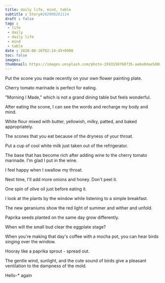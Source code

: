 ```yaml
---
title: daily life, mind, table
subtitle : Story#202008261114
draft : false
tags :
 - life
 - daily
 - daily life
 - mind
 - table
date : 2020-08-26T02:14:45+0900
toc: false
images: 
thumbnail: https://images.unsplash.com/photo-1593150760735-aa6a9dae5d80?ixlib=rb-1.2.1&q=80&fm=jpg&crop=entropy&cs=tinysrgb&w=1080&fit=max&ixid=eyJhcHBfaWQiOjE1NTU0OX0
---
```


Put the scone you made recently on your own flower painting plate.  

Cherry tomato marinade is perfect for eating.  

"Morning I Made," which is not a grand dining table but feels wonderful.  

After eating the scone, I can see the words and recharge my body and mind.  

White flour mixed with butter, yellowish, milky, patted, and baked appropriately.  

The scones that you eat because of the dryness of your throat.  

Put a cup of cool white milk just taken out of the refrigerator.  

The base that has become rich after adding wine to the cherry tomato marinade. I'm glad I put in the wine.  

I feel happy when I swallow my throat.  

Next time, I'll add more onions and honey. Don't peel it.  

One spin of olive oil just before eating it.  

I look at the plants by the window while listening to a simple breakfast.  

The new geraniums show the red light of summer and wither and unfold.  

Paprika seeds planted on the same day grow differently.  

When will the small bud clear the eggplate stage?  

When you're making that day's coffee with a mocha pot, you can hear birds singing over the window.  

Hooray like a paprika sprout - spread out.  

The gentle wind, sunlight, and the cute sound of birds give a pleasant ventilation to the dampness of the mold.  

Hello-* again  

